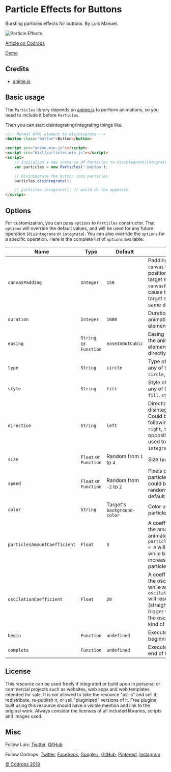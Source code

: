 # Particle Effects for Buttons

Bursting particles effects for buttons. By Luis Manuel.

![Particle Effects](https://tympanus.net/codrops/wp-content/uploads/2018/04/particleeffects_featured.jpg)

[Article on Codrops](https://tympanus.net/codrops/?p=34685)

[Demo](http://tympanus.net/Development/ParticleEffectsButtons/)

## Credits

- [anime.js](http://animejs.com/)

## Basic usage

The `Particles` library depends on [anime.js](http://animejs.com/) to perform animations, so you need to include it before `Particles`.

Then you can start disintegrating/integrating things like:

```html
<!-- Normal HTML element to disintegrate -->
<button class="button">Button</button>

<script src="anime.min.js"></script>
<script src="dist/particles.min.js"></script>
<script>
    // Initialize a new instance of Particles to disintegrate/integrate the button
    var particles = new Particles('.button');

    // Disintegrate the button into particles
    particles.disintegrate();

    // particles.integrate(); // would do the opposite
</script>
```

## Options

For customization, you can pass `options` to `Particles` constructor. That `options` will override the default values, and will be used for any future operation (`disintegrate` or `integrate`). You can also override the `options` for a specific operation. Here is the complete list of `options` available:

| Name                         | Type                    | Default                    | Description |
|------------------------------|-------------------------|----------------------------|-------------|
|`canvasPadding`               | `Integer`               | `150`                      | Padding for the generated `canvas` that will be positioned right behind the target element. A `canvasPadding = 0` will cause the `canvas` and the target element to have the same dimensions. |
|`duration`                    | `Integer`               | `1000`                     | Duration (`ms`) to perform the animations of target element and particles. |
|`easing`                      | `String` or `Function`  | `easeInOutCubic`           | Easing function to perform the animation of target element. It will be passed directly to `anime.js`. |
|`type`                        | `String`                | `circle`                   | Type of particle. Could be any of the following values: `circle`, `rectangle`, `triangle` |
|`style`                       | `String`                | `fill`                     | Style of particle. Could be any of the following values: `fill`, `stroke`. |
|`direction`                   | `String`                | `left`                     | Direction to start disintegrating the element. Could be any of the following values: `left`, `right`, `top`, `bottom`. The opposite `direction` will be used to perform the `integrate` operation. |
|`size`                        | `Float` or `Function`   | Random from `1` to `4`     | Size (`px`) for particles. |
|`speed`                       | `Float` or `Function`   | Random from `-2` to `2`    | Pixels per frame that a particle will be moved. It could be a `function` to set it randomly per particle (as default value). |
|`color`                       | `String`                | Target's `background-color`| Color used to fill the particles. |
|`particlesAmountCoefficient`  | `Float`                 | `3`                        | A coefficient to calculate the amount of particles to animate. A `particlesAmountCoefficient = 0` will result in `0` particles, while bigger values will increase the amount of particles. |
|`oscilationCoefficient`       | `Float`                 | `20`                       | A coefficient to calculate the oscilation of particles while animating. A `oscilationCoefficient = 0` will result in no oscilation (straight movements), while bigger values will increase the oscilation, resulting in a kind of randomness. |
|`begin`                       | `Function`              | `undefined`                | Execute a function at the beginning of the animation. |
|`complete`                    | `Function`              | `undefined`                | Execute a function at the end of the animation. |


## License
This resource can be used freely if integrated or build upon in personal or commercial projects such as websites, web apps and web templates intended for sale. It is not allowed to take the resource "as-is" and sell it, redistribute, re-publish it, or sell "pluginized" versions of it. Free plugins built using this resource should have a visible mention and link to the original work. Always consider the licenses of all included libraries, scripts and images used.

## Misc

Follow Luis: [Twitter](https://twitter.com/lmgonzalves), [GitHub](https://github.com/lmgonzalves) 

Follow Codrops: [Twitter](http://www.twitter.com/codrops), [Facebook](http://www.facebook.com/codrops), [Google+](https://plus.google.com/101095823814290637419), [GitHub](https://github.com/codrops), [Pinterest](http://www.pinterest.com/codrops/), [Instagram](https://www.instagram.com/codropsss/)


[© Codrops 2018](http://www.codrops.com)





